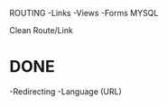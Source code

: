 ROUTING
	-Links
	-Views
	-Forms
MYSQL

Clean Route/Link


DONE
==========================
 -Redirecting
 -Language (URL)